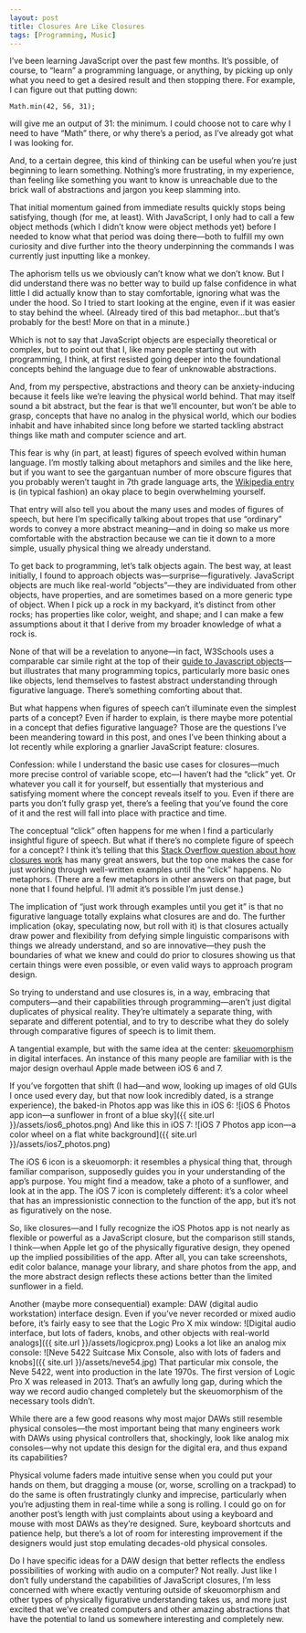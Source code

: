 ```yaml
---
layout: post
title: Closures Are Like Closures
tags: [Programming, Music]
---
```

I’ve been learning JavaScript over the past few months. It’s possible, of course, to “learn” a programming language, or anything, by picking up only what you need to get a desired result and then stopping there. For example, I can figure out that putting down:

	Math.min(42, 56, 31);

will give me an output of 31: the minimum. I could choose not to care why I need to have “Math” there, or why there’s a period, as I’ve already got what I was looking for.

And, to a certain degree, this kind of thinking can be useful when you’re just beginning to learn something. Nothing’s more frustrating, in my experience, than feeling like something you want to know is unreachable due to the brick wall of abstractions and jargon you keep slamming into.

That initial momentum gained from immediate results quickly stops being satisfying, though (for me, at least). With JavaScript, I only had to call a few object methods (which I didn’t know were object methods yet) before I needed to know what that period was doing there—both to fulfill my own curiosity and dive further into the theory underpinning the commands I was currently just inputting like a monkey.

The aphorism tells us we obviously can’t know what we don’t know. But I did understand there was no better way to build up false confidence in what little I did actually know than to stay comfortable, ignoring what was the under the hood. So I tried to start looking at the engine, even if it was easier to stay behind the wheel. (Already tired of this bad metaphor…but that’s probably for the best! More on that in a minute.)

Which is not to say that JavaScript objects are especially theoretical or complex, but to point out that I, like many people starting out with programming, I think, at first resisted going deeper into the foundational concepts behind the language due to fear of unknowable abstractions.

And, from my perspective, abstractions and theory can be anxiety-inducing because it feels like we’re leaving the physical world behind. That may itself sound a bit abstract, but the fear is that we’ll encounter, but won’t be able to grasp, concepts that have no analog in the physical world, which our bodies inhabit and have inhabited since long before we started tackling abstract things like math and computer science and art.

This fear is why (in part, at least) figures of speech evolved within human language. I’m mostly talking about metaphors and similes and the like here, but if you want to see the gargantuan number of more obscure figures that you probably weren’t taught in 7th grade language arts, the [Wikipedia entry](https://en.wikipedia.org/wiki/Figure_of_speech) is (in typical fashion) an okay place to begin overwhelming yourself.

That entry will also tell you about the many uses and modes of figures of speech, but here I’m specifically talking about tropes that use “ordinary” words to convey a more abstract meaning—and in doing so make us more comfortable with the abstraction because we can tie it down to a more simple, usually physical thing we already understand.

To get back to programming, let’s talk objects again. The best way, at least initially, I found to approach objects was—surprise—figuratively. JavaScript objects are much like real-world “objects”—they are individuated from other objects, have properties, and are sometimes based on a more generic type of object. When I pick up a rock in my backyard, it’s distinct from other rocks; has properties like color, weight, and shape; and I can make a few assumptions about it that I derive from my broader knowledge of what a rock is.

None of that will be a revelation to anyone—in fact, W3Schools uses a comparable car simile right at the top of their [guide to Javascript objects](http://www.w3schools.com/js/js_objects.asp)—but illustrates that many programming topics, particularly more basic ones like objects, lend themselves to fastest abstract understanding through figurative language. There’s something comforting about that.

But what happens when figures of speech can’t illuminate even the simplest parts of a concept? Even if harder to explain, is there maybe more potential in a concept that defies figurative language? Those are the questions I’ve been meandering toward in this post, and ones I’ve been thinking about a lot recently while exploring a gnarlier JavaScript feature: closures.

Confession: while I understand the basic use cases for closures—much more precise control of variable scope, etc—I haven’t had the “click” yet. Or whatever you call it for yourself, but essentially that mysterious and satisfying moment where the concept reveals itself to you. Even if there are parts you don’t fully grasp yet, there’s a feeling that you’ve found the core of it and the rest will fall into place with practice and time.

The conceptual “click” often happens for me when I find a particularly insightful figure of speech. But what if there’s no complete figure of speech for a concept? I think it’s telling that this [Stack Overflow question about how closures work](http://stackoverflow.com/questions/111102/how-do-javascript-closures-work) has many great answers, but the top one makes the case for just working through well-written examples until the “click” happens. No metaphors. (There are a few metaphors in other answers on that page, but none that I found helpful. I’ll admit it’s possible I’m just dense.)

The implication of “just work through examples until you get it” is that no figurative language totally explains what closures are and do. The further implication (okay, speculating now, but roll with it) is that closures actually draw power and flexibility from defying simple linguistic comparisons with things we already understand, and so are innovative—they push the boundaries of what we knew and could do prior to closures showing us that certain things were even possible, or even valid ways to approach program design.

So trying to understand and use closures is, in a way, embracing that computers—and their capabilities through programming—aren’t just digital duplicates of physical reality. They’re ultimately a separate thing, with separate and different potential, and to try to describe what they do solely through comparative figures of speech is to limit them.

A tangential example, but with the same idea at the center: [skeuomorphism](https://en.wikipedia.org/wiki/Skeuomorph) in digital interfaces. An instance of this many people are familiar with is the major design overhaul Apple made between iOS 6 and 7.

If you’ve forgotten that shift (I had—and wow, looking up images of old GUIs I once used every day, but that now look incredibly dated, is a strange experience), the baked-in Photos app was like this in iOS 6:
![iOS 6 Photos app icon—a sunflower in front of a blue sky]({{ site.url }}/assets/ios6_photos.png)
And like this in iOS 7:
![iOS 7 Photos app icon—a color wheel on a flat white background]({{ site.url }}/assets/ios7_photos.png)

The iOS 6 icon is a skeuomorph: it resembles a physical thing that, through familiar comparison, supposedly guides you in your understanding of the app’s purpose. You might find a meadow, take a photo of a sunflower, and look at in the app. The iOS 7 icon is completely different: it’s a color wheel that has an impressionistic connection to the function of the app, but it’s not as figuratively on the nose.

So, like closures—and I fully recognize the iOS Photos app is not nearly as flexible or powerful as a JavaScript closure, but the comparison still stands, I think—when Apple let go of the physically figurative design, they opened up the implied possibilities of the app. After all, you can take screenshots, edit color balance, manage your library, and share photos from the app, and the more abstract design reflects these actions better than the limited sunflower in a field.

Another (maybe more consequential) example: DAW (digital audio workstation) interface design. Even if you’ve never recorded or mixed audio before, it’s fairly easy to see that the Logic Pro X mix window:
![Digital audio interface, but lots of faders, knobs, and other objects with real-world analogs]({{ site.url }}/assets/logicprox.png)
Looks a lot like an analog mix console:
![Neve 5422 Suitcase Mix Console, also with lots of faders and knobs]({{ site.url }}/assets/neve54.jpg)
That particular mix console, the Neve 5422, went into production in the late 1970s. The first version of Logic Pro X was released in 2013. That’s an awfully long gap, during which the way we record audio changed completely but the skeuomorphism of the necessary tools didn’t.

While there are a few good reasons why most major DAWs still resemble physical consoles—the most important being that many engineers work with DAWs using physical controllers that, shockingly, look like analog mix consoles—why not update this design for the digital era, and thus expand its capabilities?

Physical volume faders made intuitive sense when you could put your hands on them, but dragging a mouse (or, worse, scrolling on a trackpad) to do the same is often frustratingly clunky and imprecise, particularly when you’re adjusting them in real-time while a song is rolling. I could go on for another post’s length with just complaints about using a keyboard and mouse with most DAWs as they’re designed. Sure, keyboard shortcuts and patience help, but there’s a lot of room for interesting improvement if the designers would just stop emulating decades-old physical consoles.

Do I have specific ideas for a DAW design that better reflects the endless possibilities of working with audio on a computer? Not really. Just like I don’t fully understand the capabilities of JavaScript closures, I’m less concerned with where exactly venturing outside of skeuomorphism and other types of physically figurative understanding takes us, and more just excited that we’ve created computers and other amazing abstractions that have the potential to land us somewhere interesting and completely new.